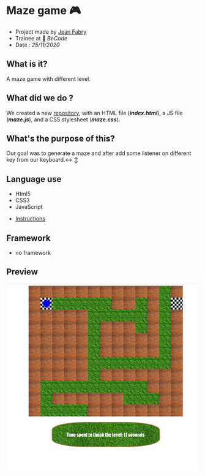 # Maze game :video_game:

- Project made by [Jean Fabry](https://github.com/JeanFabry)
- Trainee at :office: *BeCode* 
- Date : *25/11/2020*

## What is it?

A maze game with different level.

## What did we do ? 

We created a new [repository](https://github.com/JeanFabry/amazeing), with an HTML file (***index.html***), a JS file (***maze.js***), and a CSS stylesheet (***maze.css***).

## What's the purpose of this?

Our goal was to generate a maze and after add some listener on different key from our keyboard.:left_right_arrow: :arrow_up_down:

## Language use 

- Html5
- CSS3
- JavaScript
* [Instructions](https://github.com/becodeorg/bxl-hopper-1-25/tree/master/The%20Hill/projects/2.amazeing)

## Framework 

- no framework


## Preview
![Preview](./Assets/preview.png)